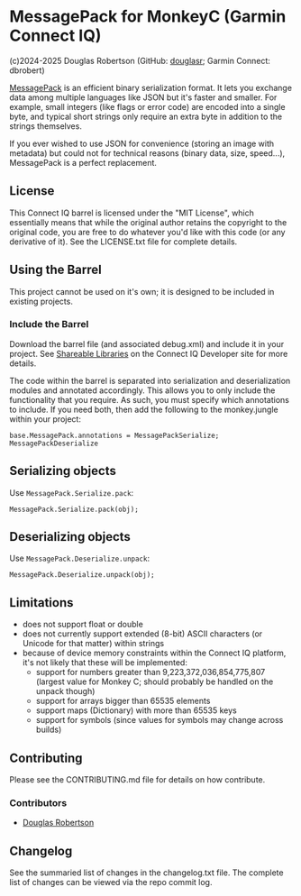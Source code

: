 # MessagePack for MonkeyC (Garmin Connect IQ)

(c)2024-2025 Douglas Robertson (GitHub: [douglasr](https://github.com/douglasr); Garmin Connect: dbrobert)

[MessagePack](https://msgpack.org/) is an efficient binary serialization format. It lets you exchange data among multiple languages like JSON but it's faster and smaller. For example, small integers (like flags or error code) are encoded into a single byte, and typical short strings only require an extra byte in addition to the strings themselves.

If you ever wished to use JSON for convenience (storing an image with metadata) but could not for technical reasons (binary data, size, speed...), MessagePack is a perfect replacement.

## License
This Connect IQ barrel is licensed under the "MIT License", which essentially means that while the original author retains the copyright to the original code, you are free to do whatever you'd like with this code (or any derivative of it). See the LICENSE.txt file for complete details.

## Using the Barrel
This project cannot be used on it's own; it is designed to be included in existing projects.

### Include the Barrel
Download the barrel file (and associated debug.xml) and include it in your project. See [Shareable Libraries](https://developer.garmin.com/connect-iq/core-topics/shareable-libraries/) on the Connect IQ Developer site for more details.

The code within the barrel is separated into serialization and deserialization modules and annotated accordingly. This allows you to only include the functionality that you require. As such, you must specify which annotations to include. If you need both, then add the following to the monkey.jungle within your project:

```
base.MessagePack.annotations = MessagePackSerialize; MessagePackDeserialize
```

## Serializing objects
Use ```MessagePack.Serialize.pack```:
```
MessagePack.Serialize.pack(obj);
```

## Deserializing objects
Use ```MessagePack.Deserialize.unpack```:
```
MessagePack.Deserialize.unpack(obj);
```

## Limitations
- does not support float or double
- does not currently support extended (8-bit) ASCII characters (or Unicode for that matter) within strings
- because of device memory constraints within the Connect IQ platform, it's not likely that these will be implemented:
    - support for numbers greater than 9,223,372,036,854,775,807 (largest value for Monkey C; should probably be handled on the unpack though)
    - support for arrays bigger than 65535 elements
    - support maps (Dictionary) with more than 65535 keys
    - support for symbols (since values for symbols may change across builds)

## Contributing
Please see the CONTRIBUTING.md file for details on how contribute.

### Contributors
* [Douglas Robertson](https://github.com/douglasr)

## Changelog
See the summaried list of changes in the changelog.txt file. The complete list of changes can be viewed via the repo commit log.
